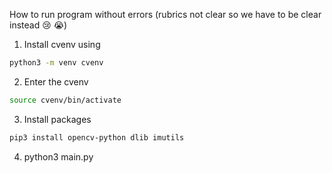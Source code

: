 How to run program without errors (rubrics not clear so we have to be clear instead :cry: :sob:)
1. Install cvenv using

```bash
python3 -m venv cvenv
```

2. Enter the cvenv

```bash
source cvenv/bin/activate
```

3. Install packages

```bash
pip3 install opencv-python dlib imutils
```

4. python3 main.py
